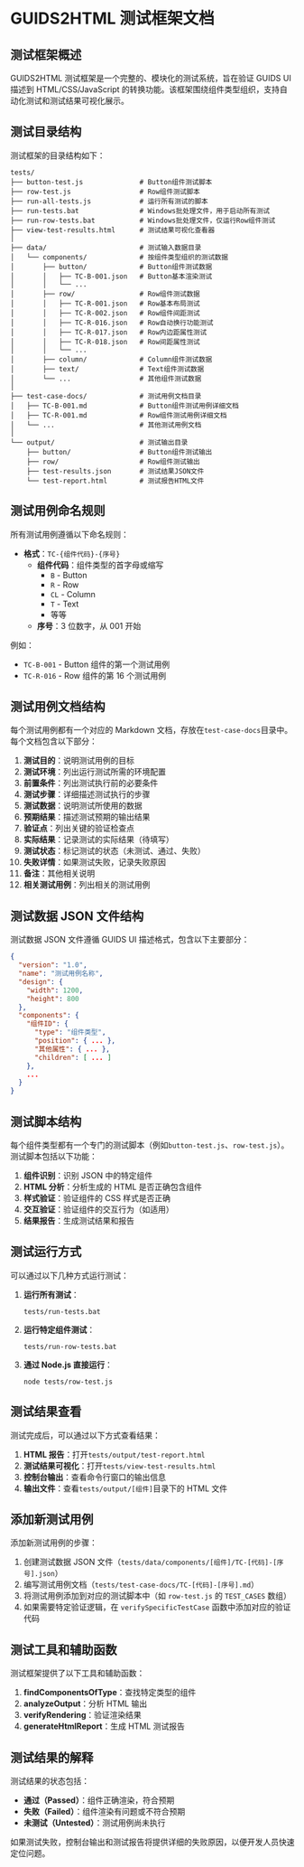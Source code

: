# GUIDS2HTML 测试框架文档

## 测试框架概述

GUIDS2HTML 测试框架是一个完整的、模块化的测试系统，旨在验证 GUIDS UI 描述到 HTML/CSS/JavaScript 的转换功能。该框架围绕组件类型组织，支持自动化测试和测试结果可视化展示。

## 测试目录结构

测试框架的目录结构如下：

```
tests/
├── button-test.js              # Button组件测试脚本
├── row-test.js                 # Row组件测试脚本
├── run-all-tests.js            # 运行所有测试的脚本
├── run-tests.bat               # Windows批处理文件，用于启动所有测试
├── run-row-tests.bat           # Windows批处理文件，仅运行Row组件测试
├── view-test-results.html      # 测试结果可视化查看器
│
├── data/                       # 测试输入数据目录
│   └── components/             # 按组件类型组织的测试数据
│       ├── button/             # Button组件测试数据
│       │   ├── TC-B-001.json   # Button基本渲染测试
│       │   └── ...
│       ├── row/                # Row组件测试数据
│       │   ├── TC-R-001.json   # Row基本布局测试
│       │   ├── TC-R-002.json   # Row组件间距测试
│       │   ├── TC-R-016.json   # Row自动换行功能测试
│       │   ├── TC-R-017.json   # Row内边距属性测试
│       │   ├── TC-R-018.json   # Row间距属性测试
│       │   └── ...
│       ├── column/             # Column组件测试数据
│       ├── text/               # Text组件测试数据
│       └── ...                 # 其他组件测试数据
│
├── test-case-docs/             # 测试用例文档目录
│   ├── TC-B-001.md             # Button组件测试用例详细文档
│   ├── TC-R-001.md             # Row组件测试用例详细文档
│   └── ...                     # 其他测试用例文档
│
└── output/                     # 测试输出目录
    ├── button/                 # Button组件测试输出
    ├── row/                    # Row组件测试输出
    ├── test-results.json       # 测试结果JSON文件
    └── test-report.html        # 测试报告HTML文件
```

## 测试用例命名规则

所有测试用例遵循以下命名规则：

- **格式**：`TC-{组件代码}-{序号}`
  - **组件代码**：组件类型的首字母或缩写
    - `B` - Button
    - `R` - Row
    - `CL` - Column
    - `T` - Text
    - 等等
  - **序号**：3 位数字，从 001 开始

例如：

- `TC-B-001` - Button 组件的第一个测试用例
- `TC-R-016` - Row 组件的第 16 个测试用例

## 测试用例文档结构

每个测试用例都有一个对应的 Markdown 文档，存放在`test-case-docs`目录中。每个文档包含以下部分：

1. **测试目的**：说明测试用例的目标
2. **测试环境**：列出运行测试所需的环境配置
3. **前置条件**：列出测试执行前的必要条件
4. **测试步骤**：详细描述测试执行的步骤
5. **测试数据**：说明测试所使用的数据
6. **预期结果**：描述测试预期的输出结果
7. **验证点**：列出关键的验证检查点
8. **实际结果**：记录测试的实际结果（待填写）
9. **测试状态**：标记测试的状态（未测试、通过、失败）
10. **失败详情**：如果测试失败，记录失败原因
11. **备注**：其他相关说明
12. **相关测试用例**：列出相关的测试用例

## 测试数据 JSON 文件结构

测试数据 JSON 文件遵循 GUIDS UI 描述格式，包含以下主要部分：

```json
{
  "version": "1.0",
  "name": "测试用例名称",
  "design": {
    "width": 1200,
    "height": 800
  },
  "components": {
    "组件ID": {
      "type": "组件类型",
      "position": { ... },
      "其他属性": { ... },
      "children": [ ... ]
    },
    ...
  }
}
```

## 测试脚本结构

每个组件类型都有一个专门的测试脚本（例如`button-test.js`、`row-test.js`）。测试脚本包括以下功能：

1. **组件识别**：识别 JSON 中的特定组件
2. **HTML 分析**：分析生成的 HTML 是否正确包含组件
3. **样式验证**：验证组件的 CSS 样式是否正确
4. **交互验证**：验证组件的交互行为（如适用）
5. **结果报告**：生成测试结果和报告

## 测试运行方式

可以通过以下几种方式运行测试：

1. **运行所有测试**：

   ```
   tests/run-tests.bat
   ```

2. **运行特定组件测试**：

   ```
   tests/run-row-tests.bat
   ```

3. **通过 Node.js 直接运行**：
   ```
   node tests/row-test.js
   ```

## 测试结果查看

测试完成后，可以通过以下方式查看结果：

1. **HTML 报告**：打开`tests/output/test-report.html`
2. **测试结果可视化**：打开`tests/view-test-results.html`
3. **控制台输出**：查看命令行窗口的输出信息
4. **输出文件**：查看`tests/output/[组件]`目录下的 HTML 文件

## 添加新测试用例

添加新测试用例的步骤：

1. 创建测试数据 JSON 文件（`tests/data/components/[组件]/TC-[代码]-[序号].json`）
2. 编写测试用例文档（`tests/test-case-docs/TC-[代码]-[序号].md`）
3. 将测试用例添加到对应的测试脚本中（如 `row-test.js` 的 `TEST_CASES` 数组）
4. 如果需要特定验证逻辑，在 `verifySpecificTestCase` 函数中添加对应的验证代码

## 测试工具和辅助函数

测试框架提供了以下工具和辅助函数：

1. **findComponentsOfType**：查找特定类型的组件
2. **analyzeOutput**：分析 HTML 输出
3. **verifyRendering**：验证渲染结果
4. **generateHtmlReport**：生成 HTML 测试报告

## 测试结果的解释

测试结果的状态包括：

- **通过（Passed）**：组件正确渲染，符合预期
- **失败（Failed）**：组件渲染有问题或不符合预期
- **未测试（Untested）**：测试用例尚未执行

如果测试失败，控制台输出和测试报告将提供详细的失败原因，以便开发人员快速定位问题。
